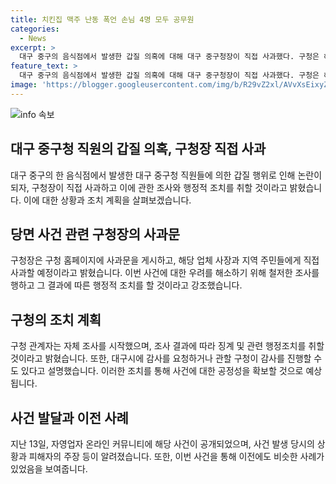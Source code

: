 ```yaml
---
title: 치킨집 맥주 난동 폭언 손님 4명 모두 공무원
categories:
  - News
excerpt: >
  대구 중구의 음식점에서 발생한 갑질 의혹에 대해 대구 중구청장이 직접 사과했다. 구청은 해당 사건을 철저히 조사하고 행정적 조치를 취할 것이라고 밝혔으며, 중구청 관계자는 자체 조사를 진행 중이라고 전했다. 이에 대해 대구 중구청은 해당 업주에게 직접 사과 예정이며, 감사 요청을 진행 중이다. 사업자가 중구청 직원의 갑질을 폭로한 사건이 일어나기 전, 해당 직원은 맥주를 붓고 폭언을 한 것으로 주장돼 사회적 이슈가 되었다.
feature_text: >
  대구 중구의 음식점에서 발생한 갑질 의혹에 대해 대구 중구청장이 직접 사과했다. 구청은 해당 사건을 철저히 조사하고 행정적 조치를 취할 것이라고 밝혔으며, 중구청 관계자는 자체 조사를 진행 중이라고 전했다. 이에 대해 대구 중구청은 해당 업주에게 직접 사과 예정이며, 감사 요청을 진행 중이다. 사업자가 중구청 직원의 갑질을 폭로한 사건이 일어나기 전, 해당 직원은 맥주를 붓고 폭언을 한 것으로 주장돼 사회적 이슈가 되었다.
image: 'https://blogger.googleusercontent.com/img/b/R29vZ2xl/AVvXsEixyZcFfHzMRdzZMjFBmAUKJYCLCGyLL1o632UiGVXcaFdKo_bkvkuCioo0uUKlGfBVcT3P84aROyZIXSBEx3Aw5nCQ3pTgDom1WDC4m8eifvWiAmWEEVb4x6G_l8C0QH225ldMjyaFvpxGEBGNO37VmDTDMHGhJPq73UglMfDca1-0aw/s1600/blogspot.png'
---
```


<p><img src="https://blogger.googleusercontent.com/img/b/R29vZ2xl/AVvXsEixyZcFfHzMRdzZMjFBmAUKJYCLCGyLL1o632UiGVXcaFdKo_bkvkuCioo0uUKlGfBVcT3P84aROyZIXSBEx3Aw5nCQ3pTgDom1WDC4m8eifvWiAmWEEVb4x6G_l8C0QH225ldMjyaFvpxGEBGNO37VmDTDMHGhJPq73UglMfDca1-0aw/s1600/blogspot.png" alt="info 속보" /></p>

<h2 data-ke-size="size26">대구 중구청 직원의 갑질 의혹, 구청장 직접 사과</h2>

<p data-ke-size="size16">대구 중구의 한 음식점에서 발생한 대구 중구청 직원들에 의한 갑질 행위로 인해 논란이 되자, 구청장이 직접 사과하고 이에 관한 조사와 행정적 조치를 취할 것이라고 밝혔습니다. 이에 대한 상황과 조치 계획을 살펴보겠습니다.</p>

<h2 data-ke-size="size24">당면 사건 관련 구청장의 사과문</h2>

<p data-ke-size="size16">구청장은 구청 홈페이지에 사과문을 게시하고, 해당 업체 사장과 지역 주민들에게 직접 사과할 예정이라고 밝혔습니다. 이번 사건에 대한 우려를 해소하기 위해 철저한 조사를 행하고 그 결과에 따른 행정적 조치를 할 것이라고 강조했습니다.</p>

<h2 data-ke-size="size24">구청의 조치 계획</h2>

<p data-ke-size="size16">구청 관계자는 자체 조사를 시작했으며, 조사 결과에 따라 징계 및 관련 행정조치를 취할 것이라고 밝혔습니다. 또한, 대구시에 감사를 요청하거나 관할 구청이 감사를 진행할 수도 있다고 설명했습니다. 이러한 조치를 통해 사건에 대한 공정성을 확보할 것으로 예상됩니다.</p>

<h2 data-ke-size="size24">사건 발달과 이전 사례</h2>

<p data-ke-size="size16">지난 13일, 자영업자 온라인 커뮤니티에 해당 사건이 공개되었으며, 사건 발생 당시의 상황과 피해자의 주장 등이 알려졌습니다. 또한, 이번 사건을 통해 이전에도 비슷한 사례가 있었음을 보여줍니다.</p>

